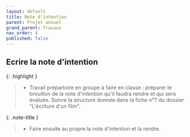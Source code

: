 ```yaml
---
layout: default
title: Note d'intention
parent: Projet annuel
grand_parent: Travaux
nav_order: 4
published: false
---
```

## Ecrire la note d'intention

{: .highlight }
>- Travail prépartoire en groupe à faire en classe : préparer le brouillon de la note d'intention qu'il faudra rendre et qui sera évaluée. Suivre la structure donnée dans la fiche n°7 du dossier "L'écriture d'un film".

{: .note-title }
>- Faire ensuite au propre la note d'intention et la rendre.